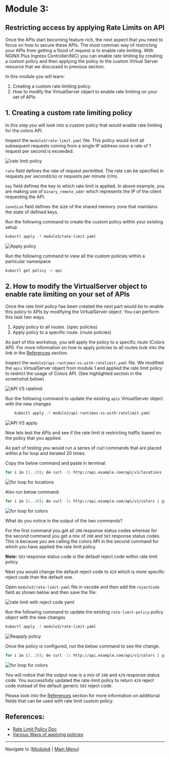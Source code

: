 # Module 3: 

## Restricting access by applying Rate Limits on API

Once the APIs start becoming feature rich, the next aspect that you need to focus on how to secure these APIs. The most comman way of restricting your APIs from getting a flood of request is to enable rate limiting. With NGINX Plus Ingress Controller(NIC) you can enable rate limiting by creating a custom policy and then applying the policy to the custom Virtual Server resource that we discussed in previous section.   

In this module you will learn:
1. Creating a custom rate limiting policy. 
2. How to modify the VirtualServer object to enable rate limiting on your set of APIs
   
## 1. Creating a custom rate limiting policy

In this step you will look into a custom policy that would enable rate limiting for the colors API.

Inspect the `module3/rate-limit.yaml` file. This policy would limit all subsequent requests coming from a single IP address once a rate of 1 request per second is exceeded. 

![rate limit policy](media/module3_rate-limit-policy.png)

`rate` field defines the rate of request permitted. The rate can be specified in requests per second(r/s) or requests per minute (r/m).

`key` field defines the key to which rate limit is applied. In above example, you are making use of `binary_remote_addr` which represents the IP of the client requesting the API. 

`zoneSize` field defines the size of the shared memory zone that maintains the state of defined keys.

Run the following command to create the custom policy within your existing setup
```bash
kubectl apply -f module3/rate-limit.yaml
```
![Apply policy](media/module3_apply-policy.png)

Run the following command to view all the custom policies within a particular namespace
```bash
kubectl get policy -n api
```

## 2. How to modify the VirtualServer object to enable rate limiting on your set of APIs

Once the rate limit policy has been created the next part would be to enable this policy to APIs by modifying the VirtualServer object. You can perform this task two ways.

1. Apply policy to all routes. (spec policies)
2. Apply policy to a specific route. (route policies)

As part of this workshop, you will apply the policy to a specific route (Colors API). For more information on how to apply policies to all routes look into the link in the [References](#references) section.

Inspect the `module3/api-runtimes-vs-with-ratelimit.yaml` file. We modified the `apis` VirtualServer object from module 1 and applied the rate limit policy to restrict the usage of Colors API. (See highlighted section in the screenshot below)

![API VS ratelimit](media/module3_api_vs_ratelimit.png)

Run the following command to update the existing `apis` VirtualServer object with the new changes
```bash
    kubectl apply -f module3/api-runtimes-vs-with-ratelimit.yaml
```
![API VS apply](media/module3_api_vs_apply.png)

Now lets test the APIs and see if the rate limit is restricting traffic based on the policy that you applied.

As part of testing you would run a series of curl commands that are placed within a for loop and iterated 20 times.

Copy the below command and paste in terminal:
```bash
for i in {1..20}; do curl -Is http://api.example.com/api/v1/locations | grep "HTTP"; done
```
![for loop for locations](media/module3_test_locations.png)

Also run below command:
```bash
for i in {1..20}; do curl -Is http://api.example.com/api/v1/colors | grep "HTTP"; done
```
![for loop for colors](media/module3_test_colors.png)

What do you notice in the output of the two commands? 

For the first command you get all `200` response status codes whereas for the second command you get a mix of `200` and `503` response status codes. This is because you are calling the colors API in the second command for which you have applied the rate limit policy.

**Note:** `503` response status code is the default reject code within rate limit policy.

Next you would change the default reject code to `429` which is more specific reject code than the default one.

Open `module3/rate-limit.yaml` file in vscode and then add the `rejectCode` field as shown below and then save the file:

![rate limit with reject code yaml](media/module3_add_rejectcode.png)

Run the following command to update the existing `rate-limit-policy` policy object with the new changes
```bash
kubectl apply -f module3/rate-limit.yaml
```
![Reapply policy](media/module3_reapply_policy.png)

Once the policy is configured, run the below command to see the change.
```bash
for i in {1..20}; do curl -Is http://api.example.com/api/v1/colors | grep "HTTP"; done
```
![for loop for colors](media/module3_test_colors.png)

You will notice that the output now is a mix of `200` and `429` response status code. You successfully updated the rate-limit policy to return `429` reject code instead of the default generic `503` reject code.

Please look into the [References](#references) section for more information on additional fields that can be used with rate limit custom policy. 

## References:
- [Rate Limit Policy Doc](https://docs.nginx.com/nginx-ingress-controller/configuration/policy-resource/#ratelimit)
- [Various Ways of applying policies](https://docs.nginx.com/nginx-ingress-controller/configuration/policy-resource/#applying-policies)


-------------

Navigate to ([Module4](../module4/readme.md) | [Main Menu](../README.md))
